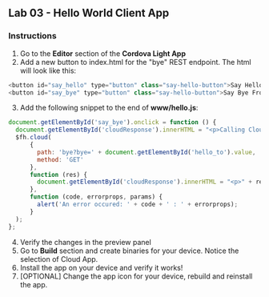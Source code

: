 ## Lab 03 - Hello World Client App

### Instructions
1. Go to the **Editor** section of the **Cordova Light App**
2. Add a new button to index.html for the "bye" REST endpoint. The html will look like this:
```javascript
<button id="say_hello" type="button" class="say-hello-button">Say Hello From The Cloud</button>
<button id="say_bye" type="button" class="say-hello-button">Say Bye From The Cloud</button>
```
3. Add the following snippet to the end of **www/hello.js**:

```javascript
document.getElementById('say_bye').onclick = function () {
  document.getElementById('cloudResponse').innerHTML = "<p>Calling Cloud.....</p>";
  $fh.cloud(
      {
        path: 'bye?bye=' + document.getElementById('hello_to').value,
        method: 'GET'
      },
      function (res) {
        document.getElementById('cloudResponse').innerHTML = "<p>" + res.msg + "</p>";
      },
      function (code, errorprops, params) {
        alert('An error occured: ' + code + ' : ' + errorprops);
      }
  );
};
```
4. Verify the changes in the preview panel
5. Go to **Build** section and create binaries for your device. Notice the selection of Cloud App.
6. Install the app on your device and verify it works!
7. [OPTIONAL] Change the app icon for your device, rebuild and reinstall the app.
